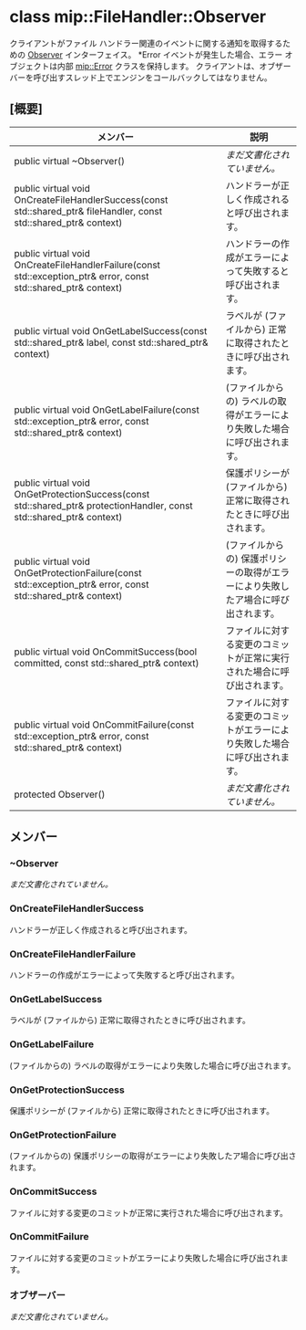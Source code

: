 # <a name="class-mipfilehandlerobserver"></a>class mip::FileHandler::Observer 
クライアントがファイル ハンドラー関連のイベントに関する通知を取得するための [Observer](class_mip_filehandler_observer.md) インターフェイス。
*Error イベントが発生した場合、エラー オブジェクトは内部 [mip::Error](class_mip_error.md) クラスを保持します。 クライアントは、オブザーバーを呼び出すスレッド上でエンジンをコールバックしてはなりません。
  
## <a name="summary"></a>[概要]
 メンバー                        | 説明                                
--------------------------------|---------------------------------------------
 public virtual ~Observer()  | _まだ文書化されていません。_
public virtual void OnCreateFileHandlerSuccess(const std::shared_ptr<FileHandler>& fileHandler, const std::shared_ptr<void>& context)  |  ハンドラーが正しく作成されると呼び出されます。
public virtual void OnCreateFileHandlerFailure(const std::exception_ptr& error, const std::shared_ptr<void>& context)  |  ハンドラーの作成がエラーによって失敗すると呼び出されます。
public virtual void OnGetLabelSuccess(const std::shared_ptr<ContentLabel>& label, const std::shared_ptr<void>& context)  |  ラベルが (ファイルから) 正常に取得されたときに呼び出されます。
public virtual void OnGetLabelFailure(const std::exception_ptr& error, const std::shared_ptr<void>& context)  |  (ファイルからの) ラベルの取得がエラーにより失敗した場合に呼び出されます。
public virtual void OnGetProtectionSuccess(const std::shared_ptr<ProtectionHandler>& protectionHandler, const std::shared_ptr<void>& context)  |  保護ポリシーが (ファイルから) 正常に取得されたときに呼び出されます。
public virtual void OnGetProtectionFailure(const std::exception_ptr& error, const std::shared_ptr<void>& context)  |  (ファイルからの) 保護ポリシーの取得がエラーにより失敗したア場合に呼び出されます。
public virtual void OnCommitSuccess(bool committed, const std::shared_ptr<void>& context)  |  ファイルに対する変更のコミットが正常に実行された場合に呼び出されます。
public virtual void OnCommitFailure(const std::exception_ptr& error, const std::shared_ptr<void>& context)  |  ファイルに対する変更のコミットがエラーにより失敗した場合に呼び出されます。
 protected Observer()  | _まだ文書化されていません。_
  
## <a name="members"></a>メンバー
  
### <a name="observer"></a>~Observer
_まだ文書化されていません。_

  
### <a name="oncreatefilehandlersuccess"></a>OnCreateFileHandlerSuccess
ハンドラーが正しく作成されると呼び出されます。
  
### <a name="oncreatefilehandlerfailure"></a>OnCreateFileHandlerFailure
ハンドラーの作成がエラーによって失敗すると呼び出されます。
  
### <a name="ongetlabelsuccess"></a>OnGetLabelSuccess
ラベルが (ファイルから) 正常に取得されたときに呼び出されます。
  
### <a name="ongetlabelfailure"></a>OnGetLabelFailure
(ファイルからの) ラベルの取得がエラーにより失敗した場合に呼び出されます。
  
### <a name="ongetprotectionsuccess"></a>OnGetProtectionSuccess
保護ポリシーが (ファイルから) 正常に取得されたときに呼び出されます。
  
### <a name="ongetprotectionfailure"></a>OnGetProtectionFailure
(ファイルからの) 保護ポリシーの取得がエラーにより失敗したア場合に呼び出されます。
  
### <a name="oncommitsuccess"></a>OnCommitSuccess
ファイルに対する変更のコミットが正常に実行された場合に呼び出されます。
  
### <a name="oncommitfailure"></a>OnCommitFailure
ファイルに対する変更のコミットがエラーにより失敗した場合に呼び出されます。
  
### <a name="observer"></a>オブザーバー
_まだ文書化されていません。_
